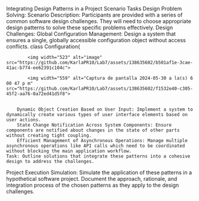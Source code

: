 Integrating Design Patterns in a Project Scenario
  Tasks
    Design Problem Solving:
    Scenario Description: Participants are provided with a series of common software design challenges. They will need to choose appropriate design patterns to solve these specific problems effectively.
      Design Challenges:
        Global Configuration Management: 
        Design a system that ensures a single, globally accessible configuration object without access conflicts.
        class Configuration{

            <img width="523" alt="image" src="https://github.com/KarlaPR10/Lab7/assets/138635602/b501af1e-3cae-41ac-b774-ee62391c104c">

            <img width="559" alt="Captura de pantalla 2024-05-30 a la(s) 6 00 47 p m" src="https://github.com/KarlaPR10/Lab7/assets/138635602/f1532e40-c305-45f2-aa76-0a72ed41d5f8">


        Dynamic Object Creation Based on User Input: Implement a system to dynamically create various types of user interface elements based on user actions.
        State Change Notification Across System Components: Ensure components are notified about changes in the state of other parts without creating tight coupling.
        Efficient Management of Asynchronous Operations: Manage multiple asynchronous operations like API calls which need to be coordinated without blocking the main application workflow.
    Task: Outline solutions that integrate these patterns into a cohesive design to address the challenges.
  Project Execution Simulation:
  Simulate the application of these patterns in a hypothetical software project. Document the approach, rationale, and integration process of the chosen patterns as they apply to the design challenges.
  
